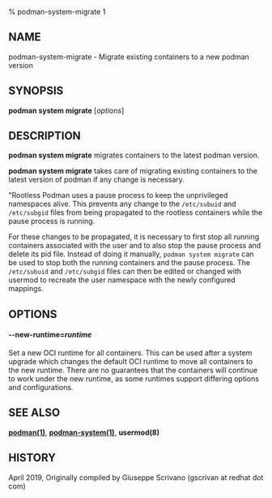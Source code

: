 % podman-system-migrate 1

## NAME

podman\-system\-migrate - Migrate existing containers to a new podman version

## SYNOPSIS

**podman system migrate** [*options*]

## DESCRIPTION

**podman system migrate** migrates containers to the latest podman version.

**podman system migrate** takes care of migrating existing containers to the latest version of podman if any change is necessary.

"Rootless Podman uses a pause process to keep the unprivileged
namespaces alive. This prevents any change to the `/etc/subuid` and
`/etc/subgid` files from being propagated to the rootless containers
while the pause process is running.

For these changes to be propagated, it is necessary to first stop all
running containers associated with the user and to also stop the pause
process and delete its pid file. Instead of doing it manually, `podman
system migrate` can be used to stop both the running containers and the
pause process. The `/etc/subuid` and `/etc/subgid` files can then be
edited or changed with usermod to recreate the user namespace with the
newly configured mappings.

## OPTIONS

#### **--new-runtime**=_runtime_

Set a new OCI runtime for all containers.
This can be used after a system upgrade which changes the default OCI runtime to move all containers to the new runtime.
There are no guarantees that the containers will continue to work under the new runtime, as some runtimes support differing options and configurations.

## SEE ALSO

**[podman(1)](commands/podman.md)**, **[podman-system(1)](commands/podman-system/podman-system.md)**, **usermod(8)**

## HISTORY

April 2019, Originally compiled by Giuseppe Scrivano (gscrivan at redhat dot com)
